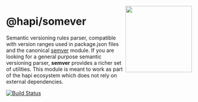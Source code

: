 <a href="http://hapijs.com"><img src="https://raw.githubusercontent.com/hapijs/assets/master/images/family.png" width="180px" align="right" /></a>

# @hapi/somever

Semantic versioning rules parser, compatible with version ranges used in package.json files and the
canonical [semver](https://www.npmjs.com/package/semver) module. If you are looking for a general
purpose semantic versioning parser, **semver** provides a richer set of utilities. This module is
meant to work as part of the hapi ecosystem which does not rely on external dependencies.

[![Build Status](https://secure.travis-ci.org/hapijs/somever.svg?branch=master)](https://travis-ci.org/hapijs/somever)

